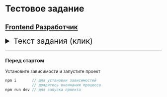 # Тестовое задание

## [Frontend Разработчик](hh.ru/vacancy/88075521)

<details>
<summary style="font-size: 25px">Текст задания (клик)</summary>

> Цель: cоздать мини-приложение для просмотра, оценки и комментирования фильмов.

Результат выполнения задания, пожалуйста, отправьте в [форму](https://forms.gle/Y8ijgpADqRHuPD3g7)

## Технические требования:

1. Используйте `React` и `TypeScript`, также можете использоват `NextJs`.
2. Используйте `React Hooks`.
3. Для стилей можете выбрать любой подход на ваше усмотрение.
   Основные функции:
4. Отображение списка фильмов с их названиями, кратким описанием и постерами.
5. Возможность добавить новый фильм в список.
6. Возможность оценить фильм (например, от 1 до 5 звезд).
7. Возможность просмотра детальной информации о фильме (название, описание, рейтинг, длительность и др.).

## Тестирование:

Покрытие основных функций приложения юнит-тестами.

## Адаптивный дизайн:

Приложение должно корректно отображаться на разных устройствах: смартфонах, планшетах и десктопе.

## Дополнительные библиотеки и инструменты:

● Рассмотрите возможность использования состояния приложения с помощью таких инструментов, как Effector, Redux или MobX.
● Реализация маршрутизации с использованием React Router.
● Плюсом будет понимание архитектурной методологии Feature Sliced Design, если вы с ней работали, продемонстрируйте в тестовом задании

## Документация:

Краткая документация по проекту: архитектурные решения, использованные библиотеки и инструменты, инструкции по установке и запуску.

## Дополнительные функции:

> это необязательный пункт, но это не точно ))

1. Оставление комментариев к фильму и отображение комментариев других пользователей.
2. Поиск фильма по названию.
3. Фильтрация фильмов по рейтингу и/или длительности.
4. Сортировка фильмов по дате добавления, рейтингу или длительности.
5. Сохранение данных приложения (фильмы, оценки, комментарии) в `localStorage`.

## Работа с внешним API:

> это необязательный пункт

Если возможно, интегрировать приложение с публичным API для фильмов, чтобы обновлять список фильмов, предоставлять постеры и другую информацию.

</details>

---

### Перед стартом

Установите зависимости и запустите проект

```js
npm i       // для установки зависимостей
            // дождитесь окончания процесса
npm run dev // для запуска проекта
```
